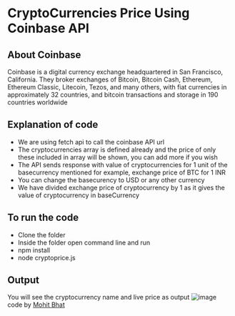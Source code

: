 # CryptoCurrencies Price Using Coinbase API

## About Coinbase

Coinbase is a digital currency exchange headquartered in San Francisco, California. They broker exchanges of Bitcoin, Bitcoin Cash, Ethereum, Ethereum Classic, Litecoin, Tezos, and many others, with fiat currencies in approximately 32 countries, and bitcoin transactions and storage in 190 countries worldwide

## Explanation of code

- We are using fetch api to call the coinbase API url
- The cryptocurrencies array is defined already and the price of only these included in array will be shown, you can add more if you wish
- The API sends response with value of cryptocurrencies for 1 unit of the basecurrency mentioned for example, exchange price of BTC for 1 INR
- You can change the basecurency to USD or any other currency
- We have divided exchange price of cryptocurrency by 1 as it gives the value of cryptocurrency in baseCurrency

## To run the code

- Clone the folder
- Inside the folder open command line and run
- npm install
- node cryptoprice.js

## Output

You will see the cryptocurrency name and live price as output
![image](https://i.imgur.com/koTZWbA.png)
code by [Mohit Bhat](https://www.mbcse.co)
